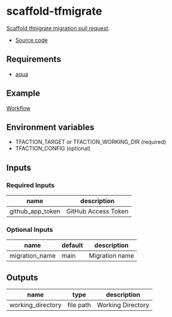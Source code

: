 # scaffold-tfmigrate

[Scaffold tfmigrate migration pull request](/feature/tfmigrate#scaffold-migration-pull-request).

* [Source code](https://github.com/suzuki-shunsuke/tfaction/tree/main/scaffold-tfmigrate)

## Requirements

* [aqua](https://aquaproj.github.io/)

## Example

[Workflow](https://github.com/suzuki-shunsuke/tfaction-example/blob/main/.github/workflows/scaffold-tfmigrate.yaml)

## Environment variables

* TFACTION_TARGET or TFACTION_WORKING_DIR (required)
* TFACTION_CONFIG (optional)

## Inputs

### Required Inputs

name | description
--- | ---
github_app_token | GitHub Access Token

### Optional Inputs

name | default | description
--- | --- | ---
migration_name | main | Migration name

## Outputs

name | type | description
--- | --- | ---
working_directory | file path | Working Directory
